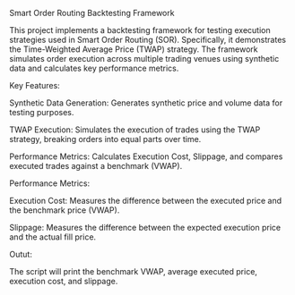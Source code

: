 Smart Order Routing Backtesting Framework

This project implements a backtesting framework for testing execution strategies used in Smart Order Routing (SOR). 
Specifically, it demonstrates the Time-Weighted Average Price (TWAP) strategy. The framework simulates order execution across multiple trading venues using synthetic data and calculates key performance metrics.

Key Features:

  Synthetic Data Generation: Generates synthetic price and volume data for testing purposes.
  
  TWAP Execution: Simulates the execution of trades using the TWAP strategy, breaking orders into equal parts over time.
  
  Performance Metrics: Calculates Execution Cost, Slippage, and compares executed trades against a benchmark (VWAP).

Performance Metrics:

  Execution Cost: Measures the difference between the executed price and the benchmark price (VWAP).

  Slippage: Measures the difference between the expected execution price and the actual fill price.

Outut:

The script will print the benchmark VWAP, average executed price, execution cost, and slippage.
